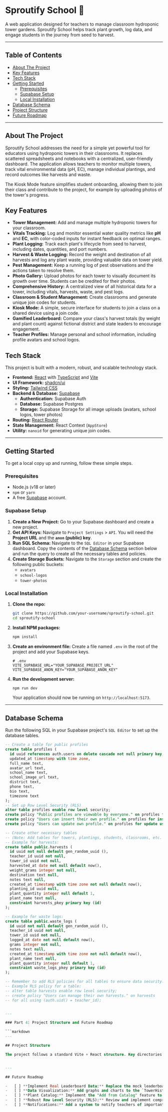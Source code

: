 # Sproutify School 🌱

A web application designed for teachers to manage classroom hydroponic tower gardens. Sproutify School helps track plant growth, log data, and engage students in the journey from seed to harvest.

---

## Table of Contents

- [About The Project](#about-the-project)
- [Key Features](#key-features)
- [Tech Stack](#tech-stack)
- [Getting Started](#getting-started)
  - [Prerequisites](#prerequisites)
  - [Supabase Setup](#supabase-setup)
  - [Local Installation](#local-installation)
- [Database Schema](#database-schema)
- [Project Structure](#project-structure)
- [Future Roadmap](#future-roadmap)

---

## About The Project

Sproutify School addresses the need for a simple yet powerful tool for educators using hydroponic towers in their classrooms. It replaces scattered spreadsheets and notebooks with a centralized, user-friendly dashboard. The application allows teachers to monitor multiple towers, track vital environmental data (pH, EC), manage individual plantings, and record outcomes like harvests and waste.

The Kiosk Mode feature simplifies student onboarding, allowing them to join their class and contribute to the project, for example by uploading photos of the tower's progress.

## Key Features

-   **Tower Management:** Add and manage multiple hydroponic towers for your classroom.
-   **Vitals Tracking:** Log and monitor essential water quality metrics like **pH** and **EC**, with color-coded inputs for instant feedback on optimal ranges.
-   **Plant Logging:** Track each plant's lifecycle from seed to harvest, including dates, quantities, and port numbers.
-   **Harvest & Waste Logging:** Record the weight and destination of all harvests and log any plant waste, providing valuable data on tower yield.
-   **Pest Management:** Keep a running log of pest observations and the actions taken to resolve them.
-   **Photo Gallery:** Upload photos for each tower to visually document its growth over time. Students can be credited for their photos.
-   **Comprehensive History:** A centralized view of all historical data for a tower, including vitals, harvests, waste, and pest logs.
-   **Classroom & Student Management:** Create classrooms and generate unique join codes for students.
-   **Kiosk Mode:** A simple, secure interface for students to join a class on a shared device using a join code.
-   **Gamified Leaderboard:** Compare your class's harvest totals (by weight and plant count) against fictional district and state leaders to encourage engagement.
-   **Teacher Profiles:** Manage personal and school information, including profile avatars and school logos.

## Tech Stack

This project is built with a modern, robust, and scalable technology stack.

-   **Frontend:** [React](https://reactjs.org/) with [TypeScript](https://www.typescriptlang.org/) and [Vite](https://vitejs.dev/)
-   **UI Framework:** [shadcn/ui](https://ui.shadcn.com/)
-   **Styling:** [Tailwind CSS](https://tailwindcss.com/)
-   **Backend & Database:** [Supabase](https://supabase.com/)
    -   **Authentication:** Supabase Auth
    -   **Database:** Supabase Postgres
    -   **Storage:** Supabase Storage for all image uploads (avatars, school logos, tower photos)
-   **Routing:** [React Router](https://reactrouter.com/)
-   **State Management:** React Context (`AppStore`)
-   **Utility:** `nanoid` for generating unique join codes.

---

## Getting Started

To get a local copy up and running, follow these simple steps.

### Prerequisites

-   Node.js (v18 or later)
-   `npm` or `yarn`
-   A free [Supabase](https://supabase.com/) account.

### Supabase Setup

1.  **Create a New Project:** Go to your Supabase dashboard and create a new project.
2.  **Get API Keys:** Navigate to `Project Settings` > `API`. You will need the **Project URL** and the **`anon` (public) key**.
3.  **Run SQL Schema:** Navigate to the `SQL Editor` in your Supabase dashboard. Copy the contents of the [Database Schema](#database-schema) section below and run the query to create all the necessary tables and policies.
4.  **Create Storage Buckets:** Navigate to the `Storage` section and create the following public buckets:
    -   `avatars`
    -   `school-logos`
    -   `tower-photos`

### Local Installation

1.  **Clone the repo:**
    ```sh
    git clone https://github.com/your-username/sproutify-school.git
    cd sproutify-school
    ```
2.  **Install NPM packages:**
    ```sh
    npm install
    ```
3.  **Create an environment file:** Create a file named `.env` in the root of the project and add your Supabase keys.
    ```env
    # .env
    VITE_SUPABASE_URL="YOUR_SUPABASE_PROJECT_URL"
    VITE_SUPABASE_ANON_KEY="YOUR_SUPABASE_ANON_KEY"
    ```
4.  **Run the development server:**
    ```sh
    npm run dev
    ```
    Your application should now be running on `http://localhost:5173`.

---

## Database Schema

Run the following SQL in your Supabase project's `SQL Editor` to set up the database tables.

```sql
-- Create a table for public profiles
create table profiles (
  id uuid references auth.users on delete cascade not null primary key,
  updated_at timestamp with time zone,
  full_name text,
  avatar_url text,
  school_name text,
  school_image_url text,
  district text,
  phone text,
  bio text,
  timezone text
);
-- Set up Row Level Security (RLS)
alter table profiles enable row level security;
create policy "Public profiles are viewable by everyone." on profiles for select using (true);
create policy "Users can insert their own profile." on profiles for insert with check (auth.uid() = id);
create policy "Users can update own profile." on profiles for update using (auth.uid() = id);

-- Create other necessary tables
-- (Note: Add tables for towers, plantings, students, classrooms, etc. here)
-- Example for harvests:
create table public.harvests (
  id uuid not null default gen_random_uuid (),
  teacher_id uuid not null,
  tower_id uuid not null,
  harvested_at date not null default now(),
  weight_grams integer not null,
  destination text null,
  notes text null,
  created_at timestamp with time zone not null default now(),
  planting_id uuid null,
  plant_quantity integer null default 1,
  plant_name text null,
  constraint harvests_pkey primary key (id)
);

-- Example for waste logs:
create table public.waste_logs (
  id uuid not null default gen_random_uuid (),
  teacher_id uuid not null,
  tower_id uuid not null,
  logged_at date not null default now(),
  grams integer not null,
  notes text null,
  created_at timestamp with time zone not null default now(),
  plant_name text null,
  plant_quantity integer null default 1,
  constraint waste_logs_pkey primary key (id)
);

-- Remember to add RLS policies for all tables to ensure data security!
-- Example RLS policy for a table:
-- alter table harvests enable row level security;
-- create policy "Users can manage their own harvests." on harvests
-- for all using (auth.uid() = teacher_id);


---

### Part 4: Project Structure and Future Roadmap

```markdown
---

## Project Structure

The project follows a standard Vite + React structure. Key directories include:


---

## Future Roadmap

-   [ ] **Implement Real Leaderboard Data:** Replace the mock leaderboard data with real, aggregated data from the database using a Supabase RPC function.
-   [ ] **Data Visualization:** Add graphs and charts to the `TowerHistory` component to visualize pH, EC, and harvest trends over time.
-   [ ] **Plant Catalog:** Implement the "Add from Catalog" feature to allow teachers to quickly add common plants with pre-filled data.
-   [ ] **Robust Row Level Security (RLS):** Review and implement comprehensive RLS policies for all tables to ensure data is secure and only accessible by the owner.
-   [ ] **Notifications:** Add a system to notify teachers of important events (e.g., "Expected harvest date is approaching").
